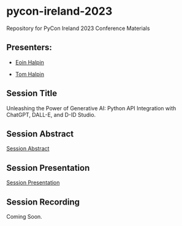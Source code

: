 # pycon-ireland-2023

Repository for PyCon Ireland 2023 Conference Materials

## Presenters: 

- [Eoin Halpin](@eoinhalpin99](https://www.linkedin.com/in/eoin-halpin-62268b19b/)) 

- [Tom Halpin]([@tom-halpin](https://www.linkedin.com/in/tom-halpin-3384a312/))

## Session Title

Unleashing the Power of Generative AI: Python API Integration with ChatGPT, DALL-E, and D-ID Studio.

## Session Abstract

[Session Abstract](abstract.md)

## Session Presentation

[Session Presentation](deck.pptx)

## Session Recording

Coming Soon.
